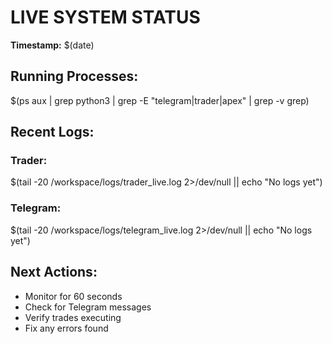 # LIVE SYSTEM STATUS

**Timestamp:** $(date)

## Running Processes:
$(ps aux | grep python3 | grep -E "telegram|trader|apex" | grep -v grep)

## Recent Logs:
### Trader:
$(tail -20 /workspace/logs/trader_live.log 2>/dev/null || echo "No logs yet")

### Telegram:
$(tail -20 /workspace/logs/telegram_live.log 2>/dev/null || echo "No logs yet")

## Next Actions:
- Monitor for 60 seconds
- Check for Telegram messages
- Verify trades executing
- Fix any errors found
